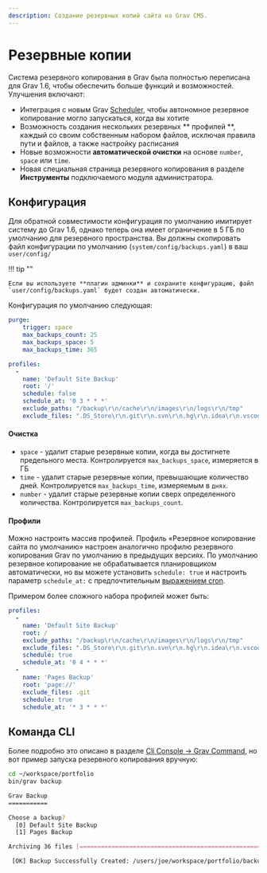 ```yaml
---
description: Создание резервных копий сайта на Grav CMS.
---
```


# Резервные копии

Система резервного копирования в Grav была полностью переписана для Grav 1.6, чтобы обеспечить больше функций и возможностей. Улучшения включают:

* Интеграция с новым Grav [Scheduler](/advanced/scheduler), чтобы автономное резервное копирование могло запускаться, когда вы хотите
* Возможность создания нескольких резервных ** профилей **, каждый со своим собственным набором файлов, исключая правила пути и файлов, а также настройку расписания
* Новые возможности **автоматической очистки** на основе `number`, `space` или `time`.
* Новая специальная страница резервного копирования в разделе **Инструменты** подключаемого модуля администратора.

## Конфигурация

Для обратной совместимости конфигурация по умолчанию имитирует систему до Grav 1.6, однако теперь она имеет ограничение в 5 ГБ по умолчанию для резервного пространства. Вы должны скопировать файл конфигурации по умолчанию (`system/config/backups.yaml`) в ваш `user/config/`

!!! tip ""

	Если вы используете **плагин админки** и сохраните конфигурацию, файл `user/config/backups.yaml` будет создан автоматически.

Конфигурация по умолчанию следующая:

```yaml
purge:
    trigger: space
    max_backups_count: 25
    max_backups_space: 5
    max_backups_time: 365

profiles:
  -
    name: 'Default Site Backup'
    root: '/'
    schedule: false
    schedule_at: '0 3 * * *'
    exclude_paths: "/backup\r\n/cache\r\n/images\r\n/logs\r\n/tmp"
    exclude_files: ".DS_Store\r\n.git\r\n.svn\r\n.hg\r\n.idea\r\n.vscode\r\nnode_modules"
```

#### Очистка

* `space` - удалит старые резервные копии, когда вы достигнете предельного места. Контролируется `max_backups_space`, измеряется в ГБ
* `time` - удалит старые резервные копии, превышающие количество дней. Контролируется `max_backups_time`, измеряемым в `днях`.
* `number` - удалит старые резервные копии сверх определенного количества. Контролируется `max_backups_count`.

#### Профили

Можно настроить массив профилей. Профиль «Резервное копирование сайта по умолчанию» настроен аналогично профилю резервного копирования Grav по умолчанию в предыдущих версиях. По умолчанию резервное копирование не обрабатывается планировщиком автоматически, но вы можете установить `schedule: true` и настроить параметр `schedule_at:` с предпочтительным [выражением cron](https://crontab.guru/).

Примером более сложного набора профилей может быть:

```yaml
profiles:
  -
    name: 'Default Site Backup'
    root: /
    exclude_paths: "/backup\r\n/cache\r\n/images\r\n/logs\r\n/tmp"
    exclude_files: ".DS_Store\r\n.git\r\n.svn\r\n.hg\r\n.idea\r\n.vscode\r\nnode_modules"
    schedule: true
    schedule_at: '0 4 * * *'
  -
    name: 'Pages Backup'
    root: 'page://'
    exclude_files: .git
    schedule: true
    schedule_at: '* 3 * * *'
```

## Команда CLI

Более подробно это описано в разделе [Cli Console -> Grav Command](/cli-console/grav-cli), но вот пример запуска резервного копирования вручную:

```bash
cd ~/workspace/portfolio
bin/grav backup

Grav Backup
===========

Choose a backup?
  [0] Default Site Backup
  [1] Pages Backup

Archiving 36 files [===================================================] 100% < 1 sec Done...

 [OK] Backup Successfully Created: /users/joe/workspace/portfolio/backup/pages_backup--20190227120510.zip
```
